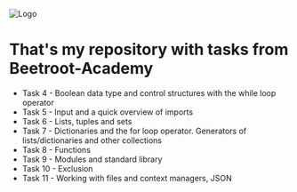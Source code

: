 ![Logo](https://upload.wikimedia.org/wikipedia/uk/thumb/7/71/Beetroot_Logo_140x50px.svg/1200px-Beetroot_Logo_140x50px.svg.png)
# That's my repository with tasks from Beetroot-Academy
- Task 4 - Boolean data type and control structures with the while loop operator
- Task 5 - Input and a quick overview of imports
- Task 6 - Lists, tuples and sets
- Task 7 - Dictionaries and the for loop operator. Generators of lists/dictionaries and other collections
- Task 8 - Functions
- Task 9 - Modules and standard library
- Task 10 - Exclusion
- Task 11 - Working with files and context managers, JSON
